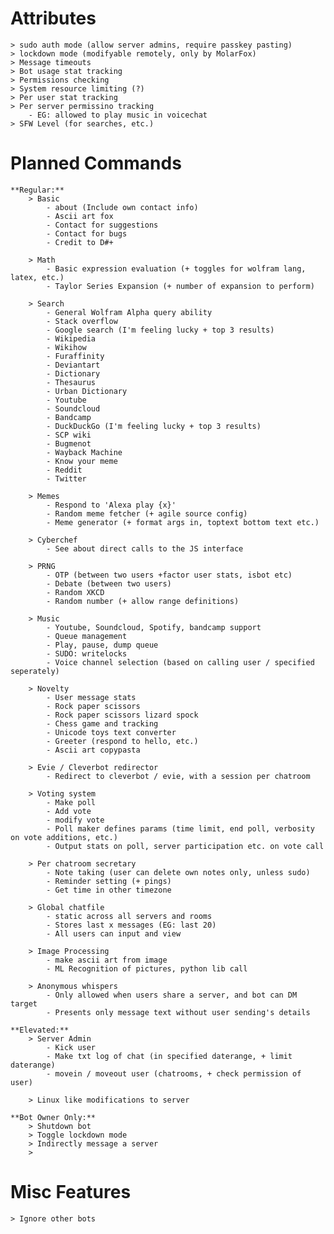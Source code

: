 # Attributes
	> sudo auth mode (allow server admins, require passkey pasting)
	> lockdown mode (modifyable remotely, only by MolarFox)
	> Message timeouts
	> Bot usage stat tracking
	> Permissions checking
	> System resource limiting (?)
	> Per user stat tracking
	> Per server permissino tracking
		- EG: allowed to play music in voicechat
	> SFW Level (for searches, etc.)

# Planned Commands
	**Regular:**
		> Basic
			- about (Include own contact info)
			- Ascii art fox
			- Contact for suggestions
			- Contact for bugs
			- Credit to D#+
		
		> Math
			- Basic expression evaluation (+ toggles for wolfram lang, latex, etc.)
			- Taylor Series Expansion (+ number of expansion to perform)
			
		> Search
			- General Wolfram Alpha query ability
			- Stack overflow
			- Google search (I'm feeling lucky + top 3 results)
			- Wikipedia
			- Wikihow
			- Furaffinity
			- Deviantart
			- Dictionary
			- Thesaurus
			- Urban Dictionary
			- Youtube
			- Soundcloud
			- Bandcamp
			- DuckDuckGo (I'm feeling lucky + top 3 results)
			- SCP wiki
			- Bugmenot
			- Wayback Machine
			- Know your meme
			- Reddit
			- Twitter
		
		> Memes
			- Respond to 'Alexa play {x}'
			- Random meme fetcher (+ agile source config)
			- Meme generator (+ format args in, toptext bottom text etc.)
		
		> Cyberchef
			- See about direct calls to the JS interface
		
		> PRNG
			- OTP (between two users +factor user stats, isbot etc)
			- Debate (between two users)
			- Random XKCD
			- Random number (+ allow range definitions)
		
		> Music
			- Youtube, Soundcloud, Spotify, bandcamp support
			- Queue management
			- Play, pause, dump queue
			- SUDO: writelocks
			- Voice channel selection (based on calling user / specified seperately)
		
		> Novelty
			- User message stats
			- Rock paper scissors
			- Rock paper scissors lizard spock
			- Chess game and tracking
			- Unicode toys text converter
			- Greeter (respond to hello, etc.)
			- Ascii art copypasta
			
		> Evie / Cleverbot redirector
			- Redirect to cleverbot / evie, with a session per chatroom
			
		> Voting system
			- Make poll
			- Add vote
			- modify vote
			- Poll maker defines params (time limit, end poll, verbosity on vote additions, etc.)
			- Output stats on poll, server participation etc. on vote call
		
		> Per chatroom secretary
			- Note taking (user can delete own notes only, unless sudo)
			- Reminder setting (+ pings)
			- Get time in other timezone
			
		> Global chatfile
			- static across all servers and rooms
			- Stores last x messages (EG: last 20)
			- All users can input and view
		
		> Image Processing
			- make ascii art from image
			- ML Recognition of pictures, python lib call
			
		> Anonymous whispers
			- Only allowed when users share a server, and bot can DM target
			- Presents only message text without user sending's details
		
	**Elevated:**
		> Server Admin
			- Kick user
			- Make txt log of chat (in specified daterange, + limit daterange)
			- movein / moveout user (chatrooms, + check permission of user)
		
		> Linux like modifications to server
	
	**Bot Owner Only:**
		> Shutdown bot
		> Toggle lockdown mode
		> Indirectly message a server
		> 
		
# Misc Features
	> Ignore other bots